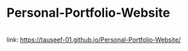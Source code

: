 # Personal-Portfolio-Website

<br>link: https://tauseef-01.github.io/Personal-Portfolio-Website/
<br> 
